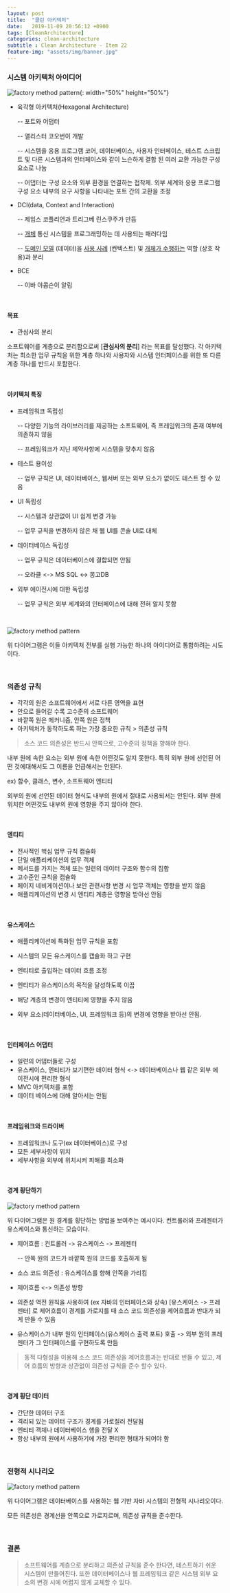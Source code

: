 ```yaml
---
layout: post
title:  "클린 아키텍처"
date:   2019-11-09 20:56:12 +0900
tags: [CleanArchitecture]
categories: clean-architecture
subtitle : Clean Architecture - Item 22
feature-img: "assets/img/banner.jpg"
---
```


### 시스템 아키텍처 아이디어

![factory method pattern](/assets/images/post/191110/(1).png){: width="50%" height="50%"}

- 육각형 아키텍처(Hexagonal Architecture) 

  -- 포트와 어댑터

  -- 앨리스터 코오번이 개발

  -- 시스템을 응용 프로그램 코어, 데이터베이스, 사용자 인터페이스, 테스트 스크립트 및 다른 시스템과의 인터페이스와 같이 느슨하게 결합 된 여러 교환 가능한 구성 요소로 나눔

  -- 어댑터는 구성 요소와 외부 환경을 연결하는 접착제. 외부 세계와 응용 프로그램 구성 요소 내부의 요구 사항을 나타내는 포트 간의 교환을 조정

- DCI(data, Context and Interaction)

  -- 제임스 코플리언과 트리그베 린스쿠주가 만듬

  -- [개체](https://en.wikipedia.org/wiki/Object_(computer_science)) 통신 시스템을 프로그래밍하는 데 사용되는 패러다임 

  --  [도메인 모델](https://en.wikipedia.org/wiki/Domain_model) (데이터)을 [사용 사례](https://en.wikipedia.org/wiki/Use_case) (컨텍스트) 및 [개체가 수행하는](https://en.wikipedia.org/wiki/Object_(computer_science)) 역할 (상호 작용)과 분리

- BCE 

  -- 이바 야콥슨이 알림
  
  <br>

#### 목표

- 관심사의 분리 

소프트웨어를 계층으로 분리함으로써 [**관심사의 분리**] 라는 목표를 달성했다. 각 아키텍처는 최소한 업무 규칙을  위한 계층 하나와 사용자와 시스템 인터페이스를 위한 또 다른 계층 하나를 반드시 포함한다. 

<br>

#### 아키텍처 특징

- 프레임워크 독립성 

  -- 다양한 기능의 라이브러리를 제공하는 소프트웨어, 즉 프레임워크의 존재 여부에 의존하지 않음

  -- 프레임워크가 지닌 제약사항에 시스템을 맞추지 않음

- 테스트 용이성

  -- 업무 규칙은 UI, 데이터베이스, 웹서버 또는 외부 요소가 없이도 테스트 할 수 있음

- UI 독립성

  -- 시스템과 상관없이 UI 쉽게 변경 가능

  -- 업무 규칙을 변경하지 않은 채 웹 UI를 콘솔 UI로 대체 

- 데이터베이스 독립성

  -- 업무 규칙은 데이터베이스에 결합되면 안됨

  -- 오라클 <-> MS SQL <-> 몽고DB 

- 외부 에이전시에 대한 독립성

  -- 업무 규칙은 외부 세계와의 인터페이스에 대해 전혀 알지 못함
  
  <br>

![factory method pattern](/assets/images/post/191110/(2).jpg)

위 다이어그램은 이들 아키텍처 전부를 실행 가능한 하나의 아이디어로 통합하려는 시도이다.

<br>

### 의존성 규칙

- 각각의 원은 소프트웨어에서 서로 다른 영역을 표현
-  안으로 들어갈 수록 고수준의 소프트웨어
- 바깥쪽 원은 메커니즘, 안쪽 원은 정책
- 아키텍처가 동작하도록 하는 가장 중요한 규칙 > 의존성 규칙

> 소스 코드 의존성은 반드시 안쪽으로, 고수준의 정책을 향해야 한다. 



내부 원에 속한 요소는 외부 원에 속한 어떤것도 알지 못한다. 특히 외부 원에 선언된 어떤 것에대해서도 그 이름을 언급해서는 안된다. 

ex) 함수, 클래스, 변수, 소프트웨어 엔티티

외부의 원에 선언된 데이터 형식도 내부의 원에서 절대로 사용되서는 안된다. 외부 원에 위치한 어떤것도 내부의 원에 영향을 주지 않아야 한다. 

<br>

#### 엔티티

- 전사적인 핵심 업무 규칙 캡슐화
- 단일 애플리케이션의 업무 객체
- 메서드를 가지는 객체 또는 일련의 데이터 구조와 함수의 집합
- 고수준인 규칙을 캡슐화
- 페이지 네비게이션이나 보안 관련사항 변경 시 업무 객체는 영향을 받지 않음
- 애플리케이션의 변경 시 엔티티 계층은 영향을 받아선 안됨

<Br>

#### 유스케이스

- 애플리케이션에 특화된 업무 규칙을 포함

- 시스템의 모든 유스케이스를 캡슐화 하고 구현

- 엔티티로 출입하는 데이터 흐름 조정

- 엔티티가 유스케이스의 목적을 달성하도록 이끔

- 해당 계층의 변경이 엔티티에 영향을 주지 않음

- 외부 요소(데이터베이스, UI, 프레임워크 등)의 변경에 영향을 받아선 안됨.

  <br>

#### 인터페이스 어댑터 

- 일련의 어댑터들로 구성
- 유스케이스, 엔티티가 보기편한 데이터 형식 <-> 데이터베이스나 웹 같은 외부 에이전시에 편리한 형식
- MVC 아키텍처를 포함
- 데이터 베이스에 대해 알아서는 안됨

<br>

#### 프레임워크와 드라이버

- 프레임워크나 도구(ex 데이터베이스)로 구성
- 모든 세부사항이 위치
- 세부사항을 외부에 위치시켜 피해를 최소화

<br>

#### 경계 횡단하기

![factory method pattern](/assets/images/post/191110/(3).png)

위 다이어그램은 원 경계를 횡단하는 방법을 보여주는 예시이다. 컨트롤러와 프레젠터가 유스케이스와 통신하는 모습이다. 

- 제어흐름 : 컨트롤러 -> 유스케이스 -> 프레젠터

  -- 안쪽 원의 코드가 바깥쪽 원의 코드를 호출하게 됨

- 소스 코드 의존성 : 유스케이스를 향해 안쪽을 가리킴

- 제어흐름 <-> 의존성 방향 

- 의존성 역전 원칙을 사용하여 (ex 자바의 인터페이스와 상속) [유스케이스 -> 프레젠터] 로 제어흐름이 경계를 가로지를 때 소스 코드 의존성을 제어흐름과 반대가 되게 만들 수 있음

- 유스케이스가 내부 원의 인터페이스(유스케이스 출력 포트) 호출 -> 외부 원의 프레젠터가 그 인터페이스를 구현하도록 만듬

> 동적 다형성을 이용해 소스 코드 의존성을 제어흐름과는 반대로 반들 수 있고, 제어 흐름의 방향과 상관없이 의존성 규칙을 준수 할수 있다. 

<br>

#### 경계 횡단 데이터 

- 간단한 데이터 구조 
- 격리되 있는 데이터 구조가 경계를 가로질러 전달됨 
- 엔티티 객체나 데이터베이스 행을 전달 X
- 항상 내부의 원에서 사용하기에 가장 편리한 형태가 되어야 함

<br>

### 전형적 시나리오 

![factory method pattern](/assets/images/post/191110/(4).jpeg)

위 다이어그램은 데이터베이스를 사용하는 웹 기반 자바 시스템의 전형적 시나리오이다. 

모든 의존성은 경계선을 안쪽으로 가로지르며, 의존성 규칙을 준수한다. 

<br>

### 결론

> 소프트웨어를 계층으로 분리하고 의존성 규칙을 준수 한다면, 테스트하기 쉬운 시스템이 만들어진다. 또한 데이터베이스나 웹 프레임워크 같은 시스템 외부 요소의 변경 시에 어렵지 않게 교체할 수 있다. 

<br>